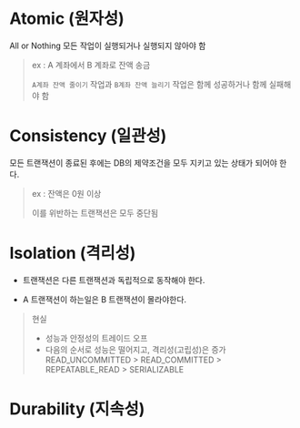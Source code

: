 # Atomic (원자성)

All or Nothing 모든 작업이 실행되거나 실행되지 않아야 함

> ex : A 계좌에서 B 계좌로 잔액 송금
> 
> `A계좌 잔액 줄이기` 작업과 `B계좌 잔액 늘리기` 작업은 함께 성공하거나 함께 실패해야 함

# Consistency (일관성)

모든 트랜잭션이 종료된 후에는 DB의 제약조건을 모두 지키고 있는 상태가 되어야 한다.

> ex : 잔액은 0원 이상
> 
> 이를 위반하는 트랜잭션은 모두 중단됨

# Isolation (격리성)

- 트랜잭션은 다른 트랜잭션과 독립적으로 동작해야 한다.

- A 트랜잭션이 하는일은 B 트랜잭션이 몰라야한다.

> 현실
> - 성능과 안정성의 트레이드 오프
> - 다음의 순서로 성능은 떨어지고, 격리성(고립성)은 증가
> 	  READ_UNCOMMITTED > READ_COMMITTED > REPEATABLE_READ > SERIALIZABLE

# Durability (지속성)